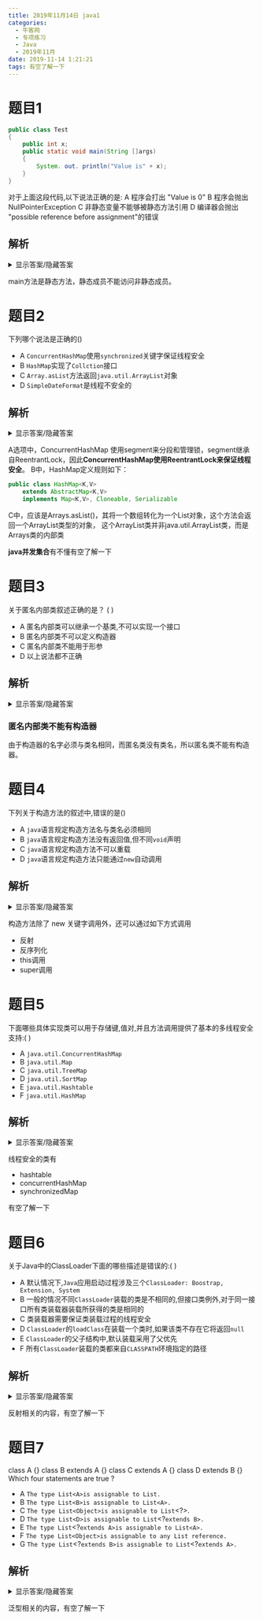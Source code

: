 ```yaml
---
title: 2019年11月14日 java1
categories: 
  - 牛客网
  - 专项练习
  - Java
  - 2019年11月
date: 2019-11-14 1:21:21
tags: 有空了解一下
---
```


# 题目1
```java
public class Test
{
    public int x;
    public static void main(String []args)
    {
        System. out. println("Value is" + x);
    }
}
```
对于上面这段代码,以下说法正确的是:
A 程序会打出 "Value is 0"
B 程序会抛出 NullPointerException
C 非静态变量不能够被静态方法引用
D 编译器会抛出 "possible reference before assignment"的错误

## 解析
<details><summary>显示答案/隐藏答案</summary>正确答案: C</details>

main方法是静态方法，静态成员不能访问非静态成员。

# 题目2
下列哪个说法是正确的()
- A `ConcurrentHashMap`使用`synchronized`关键字保证线程安全
- B `HashMap`实现了`Collction`接口
- C `Array.asList`方法返回`java.util.ArrayList`对象
- D `SimpleDateFormat`是线程不安全的

## 解析
<details><summary>显示答案/隐藏答案</summary>正确答案: D</details>

A选项中，ConcurrentHashMap
使用segment来分段和管理锁，segment继承自ReentrantLock，因此**ConcurrentHashMap使用ReentrantLock来保证线程安全**。
B中，HashMap定义规则如下：
```java
public class HashMap<K,V>
    extends AbstractMap<K,V>
    implements Map<K,V>, Cloneable, Serializable
```
C中，应该是Arrays.asList()，其将一个数组转化为一个List对象，这个方法会返回一个ArrayList类型的对象，
这个ArrayList类并非java.util.ArrayList类，而是Arrays类的内部类

**java并发集合**有不懂有空了解一下

# 题目3
关于匿名内部类叙述正确的是？ ( )
- A 匿名内部类可以继承一个基类,不可以实现一个接口
- B 匿名内部类不可以定义构造器
- C 匿名内部类不能用于形参
- D 以上说法都不正确

## 解析
<details><summary>显示答案/隐藏答案</summary>正确答案: B</details>

### 匿名内部类不能有构造器
由于构造器的名字必须与类名相同，而匿名类没有类名，所以匿名类不能有构造器。

# 题目4
下列关于构造方法的叙述中,错误的是()

- A `java`语言规定构造方法名与类名必须相同
- B `java`语言规定构造方法没有返回值,但不同`void`声明
- C `java`语言规定构造方法不可以重载
- D `java`语言规定构造方法只能通过`new`自动调用

## 解析
<details><summary>显示答案/隐藏答案</summary>正确答案: CD</details>

构造方法除了 new 关键字调用外，还可以通过如下方式调用
- 反射
- 反序列化
- this调用
- super调用


# 题目5
下面哪些具体实现类可以用于存储键,值对,并且方法调用提供了基本的多线程安全支持:(  )
- A `java.util.ConcurrentHashMap`
- B `java.util.Map`
- C `java.util.TreeMap`
- D `java.util.SortMap`
- E `java.util.Hashtable`
- F `java.util.HashMap`

## 解析
<details><summary>显示答案/隐藏答案</summary>正确答案: AE</details>

线程安全的类有
- hashtable
- concurrentHashMap 
- synchronizedMap

有空了解一下


# 题目6
关于Java中的ClassLoader下面的哪些描述是错误的:(    )
- A 默认情况下,`Java`应用启动过程涉及三个`ClassLoader: Boostrap, Extension, System`
- B 一般的情况不同`ClassLoader`装载的类是不相同的,但接口类例外,对于同一接口所有类装载器装载所获得的类是相同的
- C 类装载器需要保证类装载过程的线程安全
- D `ClassLoader`的`loadClass`在装载一个类时,如果该类不存在它将返回`null`
- E `ClassLoader`的父子结构中,默认装载采用了父优先
- F 所有`ClassLoader`装载的类都来自`CLASSPATH`环境指定的路径

## 解析
<details><summary>显示答案/隐藏答案</summary>正确答案: BDF</details>

反射相关的内容，有空了解一下

# 题目7
class A {}
class B extends A {}
class C extends A {}
class D extends B {}
Which four statements are true ?
- A `The type List<A>is assignable to List.`
- B `The type List<B>is assignable to List<A>.`
- C `The type List<Object>is assignable to List`<?>.
- D `The type List<D>is assignable to List`<?`extends B>.`
- E `The type List`<?`extends A>is assignable to List<A>.`
- F `The type List<Object>is assignable to any List reference.`
- G `The type List`<?`extends B>is assignable to List`<?`extends A>.`

## 解析
<details><summary>显示答案/隐藏答案</summary>正确答案: ACDG</details>

泛型相关的内容，有空了解一下
